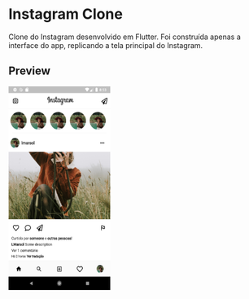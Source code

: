 # Instagram Clone

Clone do Instagram desenvolvido em Flutter. Foi construída apenas a interface do app, replicando a tela principal do Instagram.

## Preview

<img src="https://github.com/LMarsol/flutter-instagram-clone/blob/master/assets/screenshot.png?raw=true" data-canonical-src="https://github.com/LMarsol/flutter-instagram-clone/blob/master/assets/screenshot.png?raw=true" width="200" height="400" />

